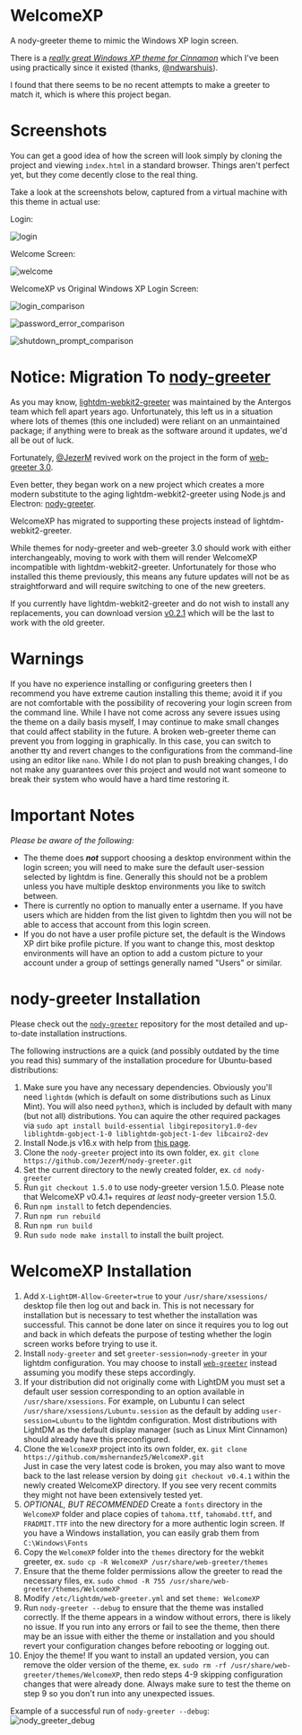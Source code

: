 # WelcomeXP
A nody-greeter theme to mimic the Windows XP login screen.

There is a [*really great Windows XP theme for Cinnamon*](https://github.com/ndwarshuis/CinnXP) which I've been using practically since it existed (thanks, [@ndwarshuis](https://github.com/ndwarshuis)).

I found that there seems to be no recent attempts to make a greeter to match it, which is where this project began.

# Screenshots
You can get a good idea of how the screen will look simply by cloning the project and viewing `index.html` in a standard browser. Things aren't perfect yet, but they come decently close to the real thing.

Take a look at the screenshots below, captured from a virtual machine with this theme in actual use:

Login:

![login](screenshot/login.png)

Welcome Screen:

![welcome](screenshot/welcome.png)

WelcomeXP vs Original Windows XP Login Screen:

![login_comparison](screenshot/login-comparison.png)

![password_error_comparison](screenshot/password-error-comparison.png)

![shutdown_prompt_comparison](screenshot/shutdown-prompt-comparison.png)

# Notice: Migration To [nody-greeter](https://github.com/JezerM/nody-greeter)
As you may know, [lightdm-webkit2-greeter](https://github.com/Antergos/web-greeter) was maintained by the Antergos team which fell apart years ago.
Unfortunately, this left us in a situation where lots of themes (this one included) were reliant on an unmaintained package; if anything were to break as the software around it updates, we'd all be out of luck.

Fortunately, [@JezerM](https://github.com/JezerM) revived work on the project in the form of [web-greeter 3.0](https://github.com/JezerM/web-greeter).

Even better, they began work on a new project which creates a more modern substitute to the aging lightdm-webkit2-greeter using Node.js and Electron: [nody-greeter](https://github.com/JezerM/nody-greeter).

WelcomeXP has migrated to supporting these projects instead of lightdm-webkit2-greeter.

While themes for nody-greeter and web-greeter 3.0 should work with either interchangeably, moving to work with them will render WelcomeXP incompatible with lightdm-webkit2-greeter. Unfortunately for those who installed this theme previously, this means any future updates will not be as straightforward and will require switching to one of the new greeters.

If you currently have lightdm-webkit2-greeter and do not wish to install any replacements, you can download version [v0.2.1](https://github.com/mshernandez5/WelcomeXP/releases/tag/v0.2.1) which will be the last to work with the old greeter.

# Warnings
If you have no experience installing or configuring greeters then I recommend you have extreme caution installing this theme; avoid it if you are not comfortable with the possibility of recovering your login screen from the command line. While I have not come across any severe issues using the theme on a daily basis myself, I may continue to make small changes that could affect stability in the future. A broken web-greeter theme can prevent you from logging in graphically. In this case, you can switch to another tty and revert changes to the configurations from the command-line using an editor like `nano`. While I do not plan to push breaking changes, I do not make any guarantees over this project and would not want someone to break their system who would have a hard time restoring it.

# Important Notes
*Please be aware of the following:*
* The theme does ***not*** support choosing a desktop environment within the login screen; you will need to make sure the default user-session selected by lightdm is fine. Generally this should not be a problem unless you have multiple desktop environments you like to switch between.
* There is currently no option to manually enter a username. If you have users which are hidden from the list given to lightdm then you will not be able to access that account from this login screen.
* If you do not have a user profile picture set, the default is the Windows XP dirt bike profile picture. If you want to change this, most desktop environments will have an option to add a custom picture to your account under a group of settings generally named "Users" or similar.

# nody-greeter Installation
Please check out the [`nody-greeter`](https://github.com/JezerM/nody-greeter) repository for the most detailed and up-to-date installation instructions.

The following instructions are a quick (and possibly outdated by the time you read this) summary of the installation procedure for Ubuntu-based distributions:

1) Make sure you have any necessary dependencies. Obviously you'll need `lightdm` (which is default on some distributions such as Linux Mint). You will also need `python3`, which is included by default with many (but not all) distributions. You can aquire the other required packages via `sudo apt install build-essential libgirepository1.0-dev liblightdm-gobject-1-0 liblightdm-gobject-1-dev libcairo2-dev`
2) Install Node.js v16.x with help from [this page](https://github.com/nodesource/distributions).
3) Clone the `nody-greeter` project into its own folder, ex. `git clone https://github.com/JezerM/nody-greeter.git`
4) Set the current directory to the newly created folder, ex. `cd nody-greeter`
5) Run `git checkout 1.5.0` to use nody-greeter version 1.5.0. Please note that WelcomeXP v0.4.1+ requires *at least* nody-greeter version 1.5.0.
6) Run `npm install` to fetch dependencies.
7) Run `npm run rebuild`
8) Run `npm run build`
9) Run `sudo node make install` to install the built project.

# WelcomeXP Installation
1) Add `X-LightDM-Allow-Greeter=true` to your `/usr/share/xsessions/` desktop file then log out and back in. This is not necessary for installation but is necessary to test whether the installation was successful. This cannot be done later on since it requires you to log out and back in which defeats the purpose of testing whether the login screen works before trying to use it.
2) Install `nody-greeter` and set `greeter-session=nody-greeter` in your lightdm configuration. You may choose to install [`web-greeter`](https://github.com/JezerM/web-greeter) instead assuming you modify these steps accordingly.
3) If your distribution did not originally come with LightDM you must set a default user session corresponding to an option available in `/usr/share/xsessions`. For example, on Lubuntu I can select `/usr/share/xsessions/Lubuntu.session` as the default by adding `user-session=Lubuntu` to the lightdm configuration. Most distributions with LightDM as the default display manager (such as Linux Mint Cinnamon) should already have this preconfigured.
4) Clone the `WelcomeXP` project into its own folder, ex. `git clone https://github.com/mshernandez5/WelcomeXP.git`\
Just in case the very latest code is broken, you may also want to move back to the last release version by doing `git checkout v0.4.1` within the newly created WelcomeXP directory. If you see very recent commits they might not have been extensively tested yet.
5) *OPTIONAL, BUT RECOMMENDED* Create a `fonts` directory in the `WelcomeXP` folder and place copies of `tahoma.ttf`, `tahomabd.ttf`, and `FRADMIT.TTF` into the new directory for a more authentic login screen. If you have a Windows installation, you can easily grab them from `C:\Windows\Fonts`
6) Copy the `WelcomeXP` folder into the `themes` directory for the webkit greeter, ex. `sudo cp -R WelcomeXP /usr/share/web-greeter/themes`
7) Ensure that the theme folder permissions allow the greeter to read the necessary files, ex. `sudo chmod -R 755 /usr/share/web-greeter/themes/WelcomeXP`
8) Modify `/etc/lightdm/web-greeter.yml` and set `theme: WelcomeXP`
9) Run `nody-greeter --debug` to ensure that the theme was installed correctly. If the theme appears in a window without errors, there is likely no issue. If you run into any errors or fail to see the theme, then there may be an issue with either the theme or installation and you should revert your configuration changes before rebooting or logging out.
10) Enjoy the theme! If you want to install an updated version, you can remove the older version of the theme, ex. `sudo rm -rf /usr/share/web-greeter/themes/WelcomeXP`, then redo steps 4-9 skipping configuration changes that were already done. Always make sure to test the theme on step 9 so you don't run into any unexpected issues.

Example of a successful run of `nody-greeter --debug`:
![nody_greeter_debug](screenshot/nody_greeter_debug.png)